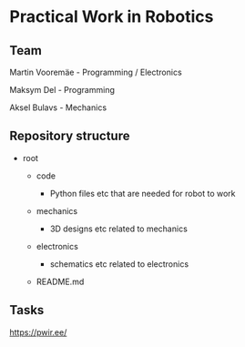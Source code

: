 # Practical Work in Robotics
## Team
Martin Vooremäe - Programming / Electronics

Maksym Del - Programming

Aksel Bulavs - Mechanics

## Repository structure

+ root

  + code

    + Python files etc that are needed for robot to work

  + mechanics

    + 3D designs etc related to mechanics
    
  + electronics
  
    + schematics etc related to electronics

  + README.md

## Tasks

https://pwir.ee/
